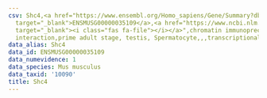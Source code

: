 ```yaml
---
csv: Shc4,<a href="https://www.ensembl.org/Homo_sapiens/Gene/Summary?db=core;g=ENSMUSG00000035109"
  target="_blank">ENSMUSG00000035109</a>,<a href="https://www.ncbi.nlm.nih.gov/pubmed/25450459"
  target="_blank"><i class="fas fa-file"></i></a>",chromatin immunoprecipitation assay,direct
  interaction,prime adult stage, testis, Spermatocyte,,,transcriptional regulation,
data_alias: Shc4
data_id: ENSMUSG00000035109
data_numevidence: 1
data_species: Mus musculus
data_taxid: '10090'
title: Shc4
---
```

